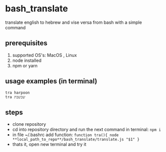 # bash_translate
translate english to hebrew and vise versa from bash with a simple command  
## prerequisites
1. supported OS's: MacOS , Linux
2. node installed
3. npm or yarn
## usage examples (in terminal)
`tra harpoon` <br />
`tra שבשבת
`
## steps
- clone repository
- cd into repository directory and run the next command in terminal: `npm i`
- in file ~/.bashrc add function:
`
function tra(){
	node **local_path_to_repo**/bash_translate/translate.js "$1"
}
`
- thats it, open new terminal and try it

